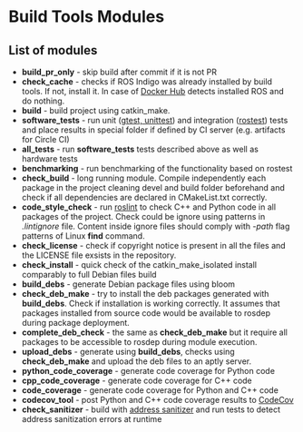 # Build Tools Modules

## List of modules

  * **build_pr_only** - skip build after commit if it is not PR
  * **check_cache** - checks if ROS Indigo was already installed by build tools. If not, install it.
  In case of [Docker Hub](https://hub.docker.com/r/shadowrobot/ubuntu-ros-indigo-build-tools/) detects installed ROS and 
  do nothing.
  * **build** - build project using catkin_make.
  * **software_tests** - run unit ([gtest, unittest](http://wiki.ros.org/rosunit)) and integration 
  ([rostest](http://wiki.ros.org/rostest)) tests and place results in special folder if defined by CI server 
  (e.g. artifacts for Circle CI)
  * **all_tests** - run **software_tests** tests described above as well as hardware tests
  * **benchmarking** - run benchmarking of the functionality based on rostest
  * **check_build** - long running module. Compile independently each package in the project cleaning devel and build 
  folder beforehand and check if all dependencies are declared in CMakeList.txt correctly.
  * **code_style_check** - run [roslint](http://wiki.ros.org/roslint) to check C++ and Python code in all packages of 
  the project. Check could be ignore using patterns in *.lintignore* file. Content inside ignore files should comply
  with *-path* flag patterns of Linux **find** command.
  * **check_license** - check if copyright notice is present in all the files and the LICENSE file exsists in the 
  repository. 
  * **check_install** - quick check of the catkin_make_isolated install comparably to full Debian files build
  * **build_debs** - generate Debian package files using bloom
  * **check_deb_make** - try to install the deb packages generated with **build_debs**. Check if installation is 
  working correctly. It assumes that packages installed from source code would be available to rosdep during package 
  deployment.
  * **complete_deb_check** - the same as **check_deb_make** but it require all packages to be accessible to rosdep 
  during module execution.
  * **upload_debs** - generate using **build_debs**, checks using **check_deb_make** and upload the deb files to an 
  aptly server.
  * **python_code_coverage** - generate code coverage for Python code
  * **cpp_code_coverage** - generate code coverage for C++ code
  * **code_coverage** - generate code coverage for Python and C++ code
  * **codecov_tool** - post Python and C++ code coverage results to [CodeCov](https://codecov.io)
  * **check_sanitizer** - build with [address sanitizer](https://clang.llvm.org/docs/AddressSanitizer.html) and run tests to detect address sanitization errors at runtime 
